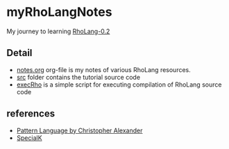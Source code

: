 myRhoLangNotes
===
My journey to learning [RhoLang-0.2](https://developer.rchain.coop/rholang-spec-0.2.pdf)

## Detail
- [notes.org](./notes.org) org-file is my notes of various RhoLang resources.  
- [src](./src) folder contains the tutorial source code
- [execRho](./src/execRho.sh) is a simple script for executing compilation of RhoLang source code

## references 
- [Pattern Language by Christopher Alexander](http://library.uniteddiversity.coop/Ecological_Building/A_Pattern_Language.pdf)
- [SpecialK](https://drive.google.com/open?id=1aM5OIJWOyW89rHdUg6d9-YVbItdtxxiosP_fXZQaRdg)

